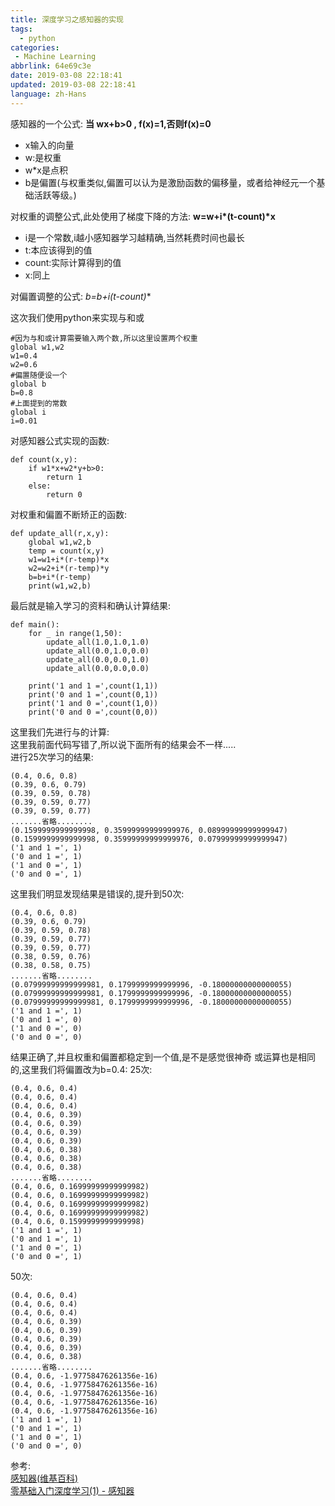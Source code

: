 ```yaml
---
title: 深度学习之感知器的实现
tags:
  - python
categories:
 - Machine Learning
abbrlink: 64e69c3e
date: 2019-03-08 22:18:41
updated: 2019-03-08 22:18:41
language: zh-Hans
---
```


感知器的一个公式:
  **当 wx+b>0 , f(x)=1,否则f(x)=0**
- x输入的向量  
- w:是权重  
- w*x是点积  
- b是偏置(与权重类似,偏置可以认为是激励函数的偏移量，或者给神经元一个基础活跃等级。)  

对权重的调整公式,此处使用了梯度下降的方法: **w=w+i\*(t-count)\*x**  
- i是一个常数,i越小感知器学习越精确,当然耗费时间也最长  
- t:本应该得到的值  
- count:实际计算得到的值  
- x:同上  

对偏置调整的公式: **b=b+i*(t-count)**

这次我们使用python来实现与和或<!--more-->
```
#因为与和或计算需要输入两个数,所以这里设置两个权重
global w1,w2
w1=0.4
w2=0.6
#偏置随便设一个
global b
b=0.8
#上面提到的常数
global i
i=0.01
```
对感知器公式实现的函数:
```
def count(x,y):
    if w1*x+w2*y+b>0:
        return 1
    else:
        return 0
```
对权重和偏置不断矫正的函数:
```
def update_all(r,x,y):
    global w1,w2,b
    temp = count(x,y)
    w1=w1+i*(r-temp)*x
    w2=w2+i*(r-temp)*y
    b=b+i*(r-temp)
    print(w1,w2,b)
```
最后就是输入学习的资料和确认计算结果:
```
def main():
    for _ in range(1,50):
        update_all(1.0,1.0,1.0)
        update_all(0.0,1.0,0.0)
        update_all(0.0,0.0,1.0)
        update_all(0.0,0.0,0.0)
    
    print('1 and 1 =',count(1,1))
    print('0 and 1 =',count(0,1))
    print('1 and 0 =',count(1,0))
    print('0 and 0 =',count(0,0))
```
这里我们先进行与的计算:  
这里我前面代码写错了,所以说下面所有的结果会不一样.....    
进行25次学习的结果:
```
(0.4, 0.6, 0.8)
(0.39, 0.6, 0.79)
(0.39, 0.59, 0.78)
(0.39, 0.59, 0.77)
(0.39, 0.59, 0.77)
.......省略........
(0.1599999999999998, 0.35999999999999976, 0.08999999999999947)
(0.1599999999999998, 0.35999999999999976, 0.07999999999999947)
('1 and 1 =', 1)
('0 and 1 =', 1)
('1 and 0 =', 1)
('0 and 0 =', 1)
```
这里我们明显发现结果是错误的,提升到50次:
```
(0.4, 0.6, 0.8)
(0.39, 0.6, 0.79)
(0.39, 0.59, 0.78)
(0.39, 0.59, 0.77)
(0.39, 0.59, 0.77)
(0.38, 0.59, 0.76)
(0.38, 0.58, 0.75)
.......省略........
(0.07999999999999981, 0.1799999999999996, -0.18000000000000055)
(0.07999999999999981, 0.1799999999999996, -0.18000000000000055)
(0.07999999999999981, 0.1799999999999996, -0.18000000000000055)
('1 and 1 =', 1)
('0 and 1 =', 0)
('1 and 0 =', 0)
('0 and 0 =', 0)
```
结果正确了,并且权重和偏置都稳定到一个值,是不是感觉很神奇
或运算也是相同的,这里我们将偏置改为b=0.4:
25次:
```
(0.4, 0.6, 0.4)
(0.4, 0.6, 0.4)
(0.4, 0.6, 0.4)
(0.4, 0.6, 0.39)
(0.4, 0.6, 0.39)
(0.4, 0.6, 0.39)
(0.4, 0.6, 0.39)
(0.4, 0.6, 0.38)
(0.4, 0.6, 0.38)
(0.4, 0.6, 0.38)
.......省略........
(0.4, 0.6, 0.16999999999999982)
(0.4, 0.6, 0.16999999999999982)
(0.4, 0.6, 0.16999999999999982)
(0.4, 0.6, 0.16999999999999982)
(0.4, 0.6, 0.1599999999999998)
('1 and 1 =', 1)
('0 and 1 =', 1)
('1 and 0 =', 1)
('0 and 0 =', 1)
```
50次:
```
(0.4, 0.6, 0.4)
(0.4, 0.6, 0.4)
(0.4, 0.6, 0.4)
(0.4, 0.6, 0.39)
(0.4, 0.6, 0.39)
(0.4, 0.6, 0.39)
(0.4, 0.6, 0.39)
(0.4, 0.6, 0.38)
.......省略........
(0.4, 0.6, -1.97758476261356e-16)
(0.4, 0.6, -1.97758476261356e-16)
(0.4, 0.6, -1.97758476261356e-16)
(0.4, 0.6, -1.97758476261356e-16)
(0.4, 0.6, -1.97758476261356e-16)
('1 and 1 =', 1)
('0 and 1 =', 1)
('1 and 0 =', 1)
('0 and 0 =', 0)
```


参考:  
[感知器(维基百科)](https://zh.wikipedia.org/wiki/%E6%84%9F%E7%9F%A5%E5%99%A8)  
[零基础入门深度学习(1) - 感知器](https://www.zybuluo.com/hanbingtao/note/433855)  
